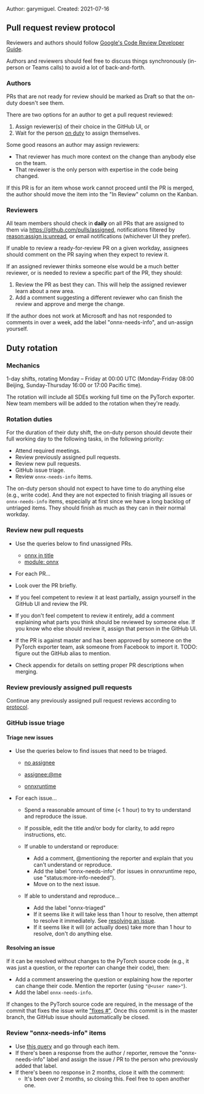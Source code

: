 Author: garymiguel. Created: 2021-07-16

## Pull request review protocol

Reviewers and authors should follow [Google's Code Review Developer Guide](https://google.github.io/eng-practices/review/).

Authors and reviewers should feel free to discuss things synchronously (in-person or Teams calls) to avoid a lot of back-and-forth.

### Authors

PRs that are not ready for review should be marked as Draft so that the on-duty doesn't see them.

There are two options for an author to get a pull request reviewed:

1. Assign reviewer(s) of their choice in the GitHub UI, or
2. Wait for the person [on duty](#Duty-rotation) to assign themselves.

Some good reasons an author may assign reviewers:

- That reviewer has much more context on the change than anybody else on the team.
- That reviewer is the only person with expertise in the code being changed.

If this PR is for an item whose work cannot proceed until the PR is merged, the author should move the item into the "In Review" column on the Kanban.

### Reviewers

All team members should check in **daily** on all PRs that are assigned to them via https://github.com/pulls/assigned, notifications filtered by [reason:assign is:unread](https://github.com/notifications?query=reason%3Aassign+is%3Aunread), or email notifications (whichever UI they prefer).

If unable to review a ready-for-review PR on a given workday, assignees should comment on the PR saying when they expect to review it.

If an assigned reviewer thinks someone else would be a much better reviewer, or is needed to review a specific part of the PR, they should:

1. Review the PR as best they can. This will help the assigned reviewer learn about a new area.
2. Add a comment suggesting a different reviewer who can finish the review and approve and merge the change.

If the author does not work at Microsoft and has not responded to comments in over a week, add the label "onnx-needs-info", and un-assign yourself.

## Duty rotation

### Mechanics

1-day shifts, rotating Monday – Friday at 00:00 UTC (Monday-Friday 08:00 Beijing, Sunday-Thursday 16:00 or 17:00 Pacific time).

The rotation will include all SDEs working full time on the PyTorch exporter. New team members will be added to the rotation when they're ready.

### Rotation duties

For the duration of their duty shift, the on-duty person should devote their full working day to the following tasks, in the following priority:

- Attend required meetings.
- Review previously assigned pull requests.
- Review new pull requests.
- GitHub issue triage.
- Review `onnx-needs-info` items.

The on-duty person should not expect to have time to do anything else (e.g., write code). And they are not expected to finish triaging all issues or `onnx-needs-info` items, especially at first since we have a long backlog of untriaged items. They should finish as much as they can in their normal workday.

### Review new pull requests

- Use the queries below to find unassigned PRs.
  - [onnx in title](https://github.com/pytorch/pytorch/pulls?q=is%3Apr+is%3Aopen+draft%3Afalse+no%3Aassignee+-label%3A%22onnx-needs-info%22+onnx+in%3Atitle+NOT+%5BWIP%5D+in%3Atitle)
  - [module: onnx](https://github.com/pytorch/pytorch/pulls?q=is%3Apr+is%3Aopen+draft%3Afalse+no%3Aassignee+-label%3A%22onnx-needs-info%22+label%3A%22module%3A+onnx%22)

- For each PR...
- Look over the PR briefly.
- If you feel competent to review it at least partially, assign yourself in the GitHub UI and review the PR.
- If you don't feel competent to review it entirely, add a comment explaining what parts you think should be reviewed by someone else. If you know who else should review it, assign that person in the GitHub UI.
- If the PR is against master and has been approved by someone on the PyTorch exporter team, ask someone from Facebook to import it. TODO: figure out the GitHub alias to mention.
- Check appendix for details on setting proper PR descriptions when merging.

### Review previously assigned pull requests

Continue any previously assigned pull request reviews according to [protocol](#Pull-request-review-protocol).

### GitHub issue triage

#### Triage new issues

- Use the queries below to find issues that need to be triaged.

  - [no assignee](https://github.com/pytorch/pytorch/issues?q=is%3Aissue+is%3Aopen+label%3A%22module%3A+onnx%22+-label%3Aonnx-triaged+-label%3Aonnx-needs-info+no%3Aassignee)

  - [assignee:@me](https://github.com/pytorch/pytorch/issues?q=is%3Aissue+is%3Aopen+label%3A%22module%3A+onnx%22+-label%3Aonnx-triaged+-label%3Aonnx-needs-info+assignee%3A%40me)

  - [onnxruntime](https://github.com/microsoft/onnxruntime/issues?q=is%3Aissue+is%3Aopen+label%3Acomponent%3Aconverter-pytorch+-label%3Astatus%3Amore-info-needed)

- For each issue...

  - Spend a reasonable amount of time (< 1 hour) to try to understand and reproduce the issue.
  - If possible, edit the title and/or body for clarity, to add repro instructions, etc.
  - If unable to understand or reproduce:
    - Add a comment, @mentioning the reporter and explain that you can't understand or reproduce.
    - Add the label "onnx-needs-info" (for issues in onnxruntime repo, use "status:more-info-needed").
    - Move on to the next issue.

  - If able to understand and reproduce...

    - Add the label "onnx-triaged"
    - If it seems like it will take less than 1 hour to resolve, then attempt to resolve it immediately. See [resolving an issue](bookmark://_Resolving_an_issue).
    - If it seems like it will (or actually does) take more than 1 hour to resolve, don't do anything else.

#### Resolving an issue

If it can be resolved without changes to the PyTorch source code (e.g., it was just a question, or the reporter can change their code), then:

- Add a comment answering the question or explaining how the reporter can change their code. Mention the reporter (using `"@<user name>"`).
- Add the label `onnx-needs-info`.

If changes to the PyTorch source code are required, in the message of the commit that fixes the issue write ["fixes #<issue id>"](https://docs.github.com/en/issues/tracking-your-work-with-issues/linking-a-pull-request-to-an-issue). Once this commit is in the master branch, the GitHub issue should automatically be closed.

### Review "onnx-needs-info" items

- Use [this query](https://github.com/pytorch/pytorch/issues?q=is%3Aopen+label%3Aonnx-needs-info+sort%3Aupdated-desc) and go through each item.
- If there's been a response from the author / reporter, remove the "onnx-needs-info" label and assign the issue / PR to the person who previously added that label.
- If there's been no response in 2 months, close it with the comment:
  - It's been over 2 months, so closing this. Feel free to open another one.